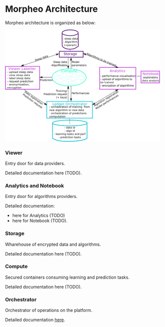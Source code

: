 # Morpheo Architecture

Morpheo architecture is organized as below:

![Morpheo Architecture](https://github.com/MorpheoOrg/morpheo/blob/master/img/archi.png?raw=true)


### Viewer

Entry door for data providers.  

Detailed documentation here (TODO).  

### Analytics and Notebook 

Entry door for algorithms providers. 

Detailed documentation:
- here for Analytics (TODO) 
- here for Notebook (TODO).  

### Storage 

Wharehouse of encrypted data and algorithms. 

Detailed documentation here (TODO).  

### Compute

Secured containers consuming learning and prediction tasks.  

Detailed documentation here (TODO).  

### Orchestrator 

Orchestrator of operations on the platform. 

Detailed documentation [here](https://morpheoorg.github.io/morpheo-orchestrator).
